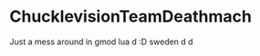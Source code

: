 ChucklevisionTeamDeathmach
==========================
Just a mess around in gmod lua
 d
:D sweden d d